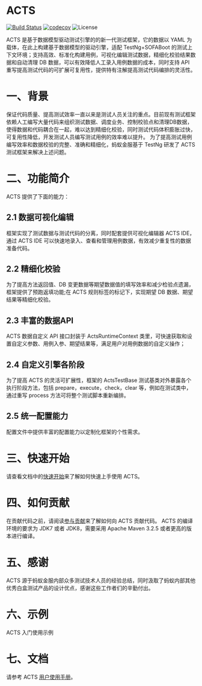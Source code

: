 # ACTS
[![Build Status](https://travis-ci.org/elseifer/sofa-acts.svg?branch=master)](https://travis-ci.org/elseifer/sofa-acts)
[![codecov](https://codecov.io/gh/elseifer/sofa-acts/branch/master/graph/badge.svg)](https://codecov.io/gh/elseifer/sofa-acts)
![License](https://img.shields.io/badge/license-Apache--2.0-green.svg)

ACTS 是基于数据模型驱动测试引擎的的新一代测试框架，它的数据以 YAML 为载体，在此上构建基于数据模型的驱动引擎，适配 TestNg+SOFABoot 的测试上下文环境；支持高效、标准化构建用例，可视化编辑测试数据，精细化校验结果数据和自动清理 DB 数据，可以有效降低人工录入用例数据的成本，同时支持 API 重写提高测试代码的可扩展可复用性，提供特有注解提高测试代码编排的灵活性。
# 一、背景
保证代码质量、提高测试效率一直以来是测试人员关注的重点。目前现有测试框架依赖人工编写大量代码来组织测试数据、调度业务、控制校验点和清理DB数据，使得数据和代码耦合在一起，难以达到精细化校验，同时测试代码体积膨胀过快，可复用性降低，开发测试人员编写测试用例的效率难以提升。
为了提高测试用例编写效率和数据校验的完整、准确和精细化，蚂蚁金服基于 TestNg 研发了 ACTS 测试框架来解决上述问题。
# 二、功能简介
ACTS 提供了下面的能力：
## 2.1 数据可视化编辑
框架实现了测试数据与测试代码的分离，同时配套提供可视化编辑器 ACTS IDE，通过 ACTS IDE 可以快速地录入、查看和管理用例数据，有效减少重复性的数据准备代码。
## 2.2 精细化校验
为了提高方法返回值、DB 变更数据等期望数据值的填写效率和减少检验点遗漏，框架提供了预跑返填功能;在 ACTS 规则标签的标记下，实现期望 DB 数据、期望结果等精细化校验。
## 2.3 丰富的数据API
ACTS 数据自定义 API 接口封装于 ActsRuntimeContext 类里，可快速获取和设置自定义参数、用例入参、期望结果等，满足用户对用例数据的自定义操作；
## 2.4 自定义引擎各阶段
为了提高 ACTS 的灵活可扩展性，框架的 ActsTestBase 测试基类对外暴露各个执行阶段方法，包括 prepare，execute，check，clear 等，例如在测试类中，通过重写 process 方法可将整个测试脚本重新编排。
## 2.5 统一配置能力
配置文件中提供丰富的配置能力以定制化框架的个性需求。
# 三、快速开始
请查看文档中的[快速开始](https://www.sofastack.tech/sofa-acts/docs/GettingStarted)来了解如何快速上手使用 ACTS。
# 四、如何贡献
在贡献代码之前，请阅读[参与贡献](https://www.sofastack.tech/sofa-acts/docs/Contributing)来了解如何向 ACTS 贡献代码。
ACTS 的编译环境的要求为 JDK7 或者 JDK8，需要采用 Apache Maven 3.2.5 或者更高的版本进行编译。
# 五、感谢
ACTS 源于蚂蚁金服内部众多测试技术人员的经验总结，同时汲取了蚂蚁内部其他优秀白盒测试产品的设计优点，感谢这些工作者们的辛勤付出。
# 六、示例
ACTS 入门使用示例
# 七、文档
请参考 ACTS [用户使用手册](https://www.sofastack.tech/sofa-acts/docs/Usage-Ready)。